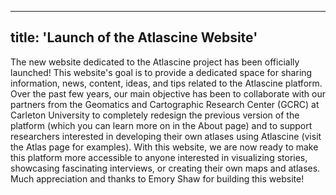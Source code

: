 
---
title: 'Launch of the Atlascine Website'
---

The new website dedicated to the Atlascine project has been officially launched! This website's goal is to provide a dedicated space for sharing information, news, content, ideas, and tips related to the Atlascine platform. Over the past few years, our main objective has been to collaborate with our partners from the Geomatics and Cartographic Research Center (GCRC) at Carleton University to completely redesign the previous version of the platform (which you can learn more on in the About page) and to support researchers interested in developing their own atlases using Atlascine (visit the Atlas page for examples). With this website, we are now ready to make this platform more accessible to anyone interested in visualizing stories, showcasing fascinating interviews, or creating their own maps and atlases. Much appreciation and thanks to Emory Shaw for building this website!
